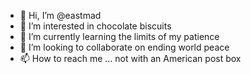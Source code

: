 - 👋 Hi, I’m @eastmad
- 👀 I’m interested in chocolate biscuits
- 🌱 I’m currently learning the limits of my patience
- 💞️ I’m looking to collaborate on ending world peace
- 📫 How to reach me ... not with an American post box

<!---
eastmad/eastmad is a ✨ special ✨ repository because its `README.md` (this file) appears on your GitHub profile.
You can click the Preview link to take a look at your changes.
--->
